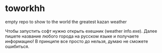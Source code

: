 # toworkhh
empty repo to show to the world the greatest kazan weather

Чтобы запустить софт нужно открыть exeшник (weather info.exe).
Далее пишете название любого города на русском языке и получаете информацию!
В принципе все просто до нельзя, думаю не сможете ошибиться.
